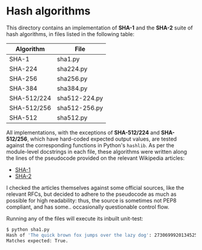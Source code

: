 # Hash algorithms
This directory contains an implementation of **SHA-1** and the **SHA-2** suite of hash algorithms, in files listed in
the following table:

Algorithm | File
--- | ---
SHA-1 | sha1.py
SHA-224 | sha224.py
SHA-256 | sha256.py
SHA-384 | sha384.py
SHA-512/224 | sha512-224.py
SHA-512/256 | sha512-256.py
SHA-512 | sha512.py

All implementations, with the exceptions of **SHA-512/224** and **SHA-512/256**, which have hard-coded expected output
values, are tested against the corresponding functions in Python's `hashlib`. As per the module-level docstrings in
each file, these algorithms were written along the lines of the pseudocode provided on the relevant Wikipedia articles:

  * [SHA-1](http://en.wikipedia.org/wiki/SHA-1)
  * [SHA-2](http://en.wikipedia.org/wiki/SHA-2)

I checked the articles themselves against some official sources, like the relevant RFCs, but decided to adhere to the
pseudocode as much as possible for high readability: thus, the source is sometimes not PEP8 compliant, and has some..
occasionally questionable control flow.

Running any of the files will execute its inbuilt unit-test:

```bash
$ python sha1.py
Hash of 'The quick brown fox jumps over the lazy dog': 273069992013452546326057769888623105462687230738
Matches expected: True.
```
